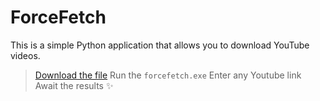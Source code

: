 # ForceFetch
This is a simple Python application that allows you to download YouTube videos.
> [Download the file](https://github.com/ElijahHW/ForceFetch/raw/main/dist/forcefetch.exe) 
> Run the `forcefetch.exe` 
> Enter any Youtube link 
> Await the results ✨
